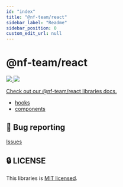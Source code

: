 ```yaml
---
id: "index"
title: "@nf-team/react"
sidebar_label: "Readme"
sidebar_position: 0
custom_edit_url: null
---
```


# @nf-team/react

<a href="https://github.com/mbti-nf-team/frontend-libraries/issues?q=is%3Aissue+is%3Aopen+sort%3Aupdated-desc">
  <img src="https://img.shields.io/github/issues/mbti-nf-team/frontend-libraries?style=flat-square" />
</a>

<a href="https://github.com/mbti-nf-team/frontend-libraries/blob/main/LICENSE">
  <img src="https://img.shields.io/github/license/mbti-nf-team/frontend-libraries?style=flat-square" />
</a>

[Check out our @nf-team/react libraries docs.](https://mbti-nf-team.github.io/frontend-libraries/docs/react)

- [hooks](https://github.com/mbti-nf-team/frontend-libraries/tree/main/packages/react/src/hooks)
- [components](https://github.com/mbti-nf-team/frontend-libraries/tree/main/packages/react/src/components)

## 🐛 Bug reporting
[Issues](https://github.com/mbti-nf-team/frontend-libraries/issues)

## 🔒 LICENSE
This libraries is [MIT licensed](https://github.com/mbti-nf-team/frontend-libraries/blob/main/LICENSE).
